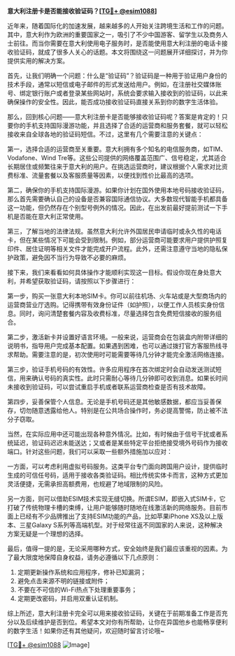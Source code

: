 **意大利注册卡是否能接收验证码？[[TG💪+ @esim1088](https://t.me/s/esim1088)]**

近年来，随着国际化的加速发展，越来越多的人开始关注跨境生活和工作的问题。其中，意大利作为欧洲的重要国家之一，吸引了不少中国游客、留学生以及商务人士前往。而当你需要在意大利使用电子服务时，是否能使用意大利注册的电话卡接收验证码，就成了很多人关心的话题。本文将围绕这一问题展开详细探讨，并为你提供实用的解决方案。

首先，让我们明确一个问题：什么是“验证码”？验证码是一种用于验证用户身份的技术手段，通常以短信或电子邮件的形式发送给用户。例如，在注册社交媒体账号、绑定银行账户或者登录某些网站时，系统会要求输入接收到的验证码，以此来确保操作的安全性。因此，能否成功接收验证码直接关系到你的数字生活体验。

那么，回到核心问题——意大利注册卡是否能够接收验证码呢？答案是肯定的！只要你的手机支持国际漫游功能，并且选择了合适的运营商和服务套餐，就可以轻松接收来自全球各地的验证码短信。不过，这里有几个需要注意的关键点：

第一，选择合适的运营商至关重要。意大利拥有多个知名的电信服务商，如TIM、Vodafone、Wind Tre等。这些公司提供的网络覆盖范围广、信号稳定，尤其适合长期居住或频繁往来于意大利的用户。在挑选运营商时，建议根据个人需求对比资费标准、流量套餐以及客服质量等因素，以便找到性价比最高的选项。

第二，确保你的手机支持国际漫游。如果你计划在国外使用本地号码接收验证码，那么首先需要确认自己的设备是否兼容国际通信协议。大多数现代智能手机都具备这一功能，但仍然存在个别型号例外的情况。因此，在出发前最好提前测试一下手机是否能在意大利正常使用。

第三，了解当地的法律法规。虽然意大利允许外国居民申请临时或永久性的电话卡，但在某些情况下可能会受到限制。例如，部分运营商可能要求用户提供护照复印件、居住证明等相关文件才能完成开户流程。此外，还需注意遵守当地的隐私保护政策，避免因不当行为导致不必要的麻烦。

接下来，我们来看看如何具体操作才能顺利实现这一目标。假设你现在身处意大利，并希望获取验证码，请按照以下步骤进行：

第一步，购买一张意大利本地SIM卡。你可以前往机场、火车站或是大型商场内的运营商营业厅选购。记得携带有效身份证件（如护照），以便工作人员核实身份信息。同时，询问清楚套餐内容及收费标准，尽量选择包含免费短信接收的服务组合。

第二步，激活新卡并设置好语言环境。一般来说，运营商会在包装盒内附带详细的说明书，指导用户完成基本配置。如果遇到困难，也可以通过拨打官方客服热线寻求帮助。需要注意的是，初次使用时可能需要等待几分钟才能完全激活网络连接。

第三步，验证手机号码的有效性。许多应用程序在首次绑定时会自动发送测试短信，用来确认号码的真实性。此时只需耐心等待几分钟即可收到消息。如果长时间未接收到验证码，可以尝试重启手机或者联系运营商检查是否有技术故障。

第四步，妥善保管个人信息。无论是手机号码还是其他敏感数据，都应当妥善保存，切勿随意透露给他人。特别是在公共场合操作时，务必提高警惕，防止被不法分子窃取。

当然，在实际应用中还可能出现各种意外情况。比如，有时候由于信号干扰或者系统延迟，验证码迟迟未能送达；又或者是某些特定平台拒绝接受境外号码作为接收端口。针对这些问题，我们可以采取一些额外措施加以应对：

一方面，可以考虑利用虚拟号码服务。这类平台专门面向跨国用户设计，提供临时生成的可信任号码，适用于接收各类验证码。相比传统实体卡而言，这种方式更加灵活便捷，无需承担高额费用，也规避了地域限制的风险。

另一方面，则可以借助ESIM技术实现无缝切换。所谓ESIM，即嵌入式SIM卡，它打破了传统物理卡槽的束缚，让用户能够随时随地在线激活新的网络服务。目前市面上已经有不少品牌推出了支持ESIM功能的产品，比如苹果iPhone XS及以上版本、三星Galaxy S系列等高端机型。对于经常往返不同国家的人来说，这种解决方案无疑是一个理想的选择。

最后，值得一提的是，无论采用哪种方式，安全始终是我们最应该重视的因素。为了最大限度地保障自身权益，请务必遵循以下几点原则：

1. 定期更新操作系统和应用程序，修补已知漏洞；
2. 避免点击来源不明的链接或附件；
3. 不要在不可信的Wi-Fi热点下处理重要事务；
4. 定期更改密码，并启用双重认证机制。

综上所述，意大利注册卡完全可以用来接收验证码，关键在于前期准备工作是否充分以及后续维护是否到位。希望本文对你有所帮助，让你在异国他乡也能畅享便利的数字生活！如果你还有其他疑问，欢迎随时留言讨论哦~

[[TG💪+ @esim1088](https://t.me/s/esim1088) ![Image](https://i.postimg.cc/4NQfJmqS/Snipaste-2025-05-13-00-14-12.png)]